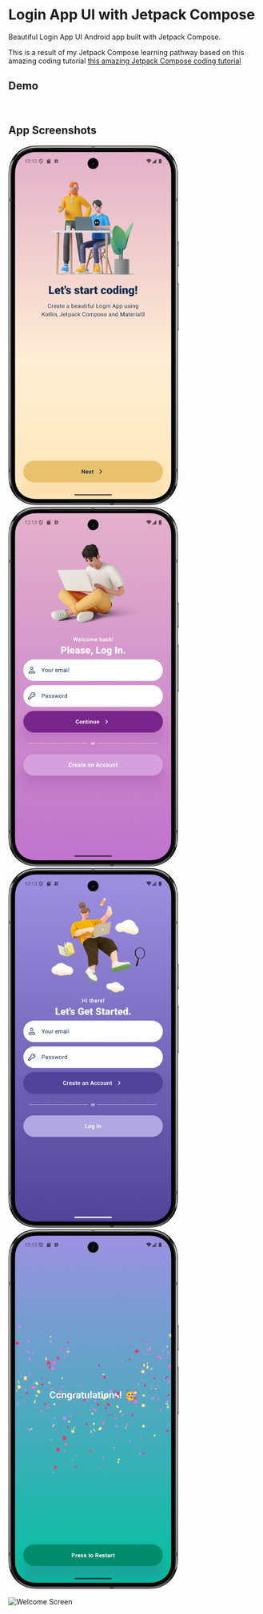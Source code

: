 # Login App UI with Jetpack Compose
Beautiful Login App UI Android app built with Jetpack Compose.

This is a result of my Jetpack Compose learning pathway based on this amazing coding tutorial
[this amazing Jetpack Compose coding tutorial](https://www.youtube.com/watch?v=SK0JaGU1hO8)

## Demo
<img src="" />

## App Screenshots
<img src="https://github.com/gshockv/login-app-ui/blob/main/screenshots/welcome_screen.png" height="720" />&nbsp;&nbsp;&nbsp;<img src="https://github.com/gshockv/login-app-ui/blob/main/screenshots/login_screen.png" height="720" />
<img src="https://github.com/gshockv/login-app-ui/blob/main/screenshots/signup_screen.png" height="720" />&nbsp;&nbsp;&nbsp;<img src="https://github.com/gshockv/login-app-ui/blob/main/screenshots/congrats_screen.png" height="720" />


![Welcome Screen]()


